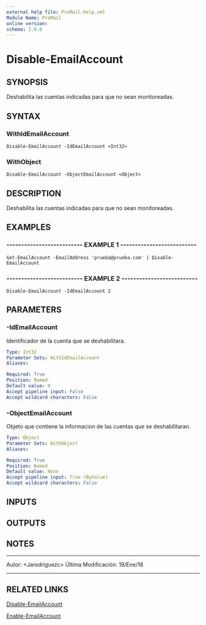 ```yaml
---
external help file: ProMail-help.xml
Module Name: ProMail
online version: 
schema: 2.0.0
---
```


# Disable-EmailAccount

## SYNOPSIS
Deshabilita las cuentas indicadas para que no sean monitoreadas.

## SYNTAX

### WithIdEmailAccount
```
Disable-EmailAccount -IdEmailAccount <Int32>
```

### WithObject
```
Disable-EmailAccount -ObjectEmailAccount <Object>
```

## DESCRIPTION
Deshabilita las cuentas indicadas para que no sean monitoreadas.

## EXAMPLES

### -------------------------- EXAMPLE 1 --------------------------
```
Get-EmailAccount -EmailAddress 'prueba@prueba.com' | Disable-EmailAccount
```

### -------------------------- EXAMPLE 2 --------------------------
```
Disable-EmailAccount -IdEmailAccount 2
```

## PARAMETERS

### -IdEmailAccount
Identificador de la cuenta que se deshabilitara.

```yaml
Type: Int32
Parameter Sets: WithIdEmailAccount
Aliases: 

Required: True
Position: Named
Default value: 0
Accept pipeline input: False
Accept wildcard characters: False
```

### -ObjectEmailAccount
Objeto que contiene la informacion de las cuentas que se deshabilitaran.

```yaml
Type: Object
Parameter Sets: WithObject
Aliases: 

Required: True
Position: Named
Default value: None
Accept pipeline input: True (ByValue)
Accept wildcard characters: False
```

## INPUTS

## OUTPUTS

## NOTES
---------------------------------------------------------
Autor: \<Jarodriguezc\>
Última Modificación: 19/Ene/18

---------------------------------------------------------

## RELATED LINKS

[Disable-EmailAccount](Disable-EmailAccount.md)

[Enable-EmailAccount](Enable-EmailAccount.md)

